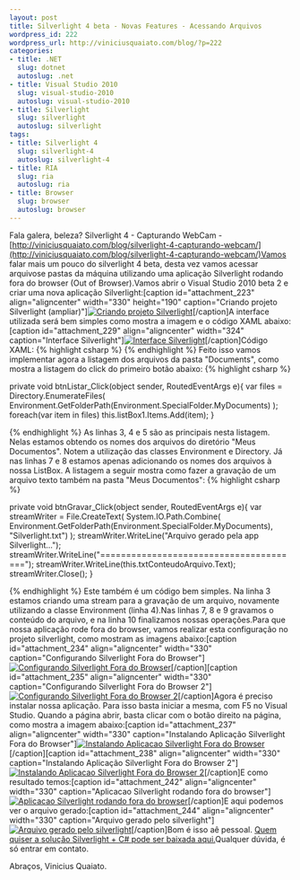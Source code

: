 ```yaml
--- 
layout: post
title: Silverlight 4 beta - Novas Features - Acessando Arquivos
wordpress_id: 222
wordpress_url: http://viniciusquaiato.com/blog/?p=222
categories: 
- title: .NET
  slug: dotnet
  autoslug: .net
- title: Visual Studio 2010
  slug: visual-studio-2010
  autoslug: visual-studio-2010
- title: Silverlight
  slug: silverlight
  autoslug: silverlight
tags: 
- title: Silverlight 4
  slug: silverlight-4
  autoslug: silverlight-4
- title: RIA
  slug: ria
  autoslug: ria
- title: Browser
  slug: browser
  autoslug: browser
---
```

Fala galera, beleza? Silverlight 4 - Capturando WebCam - [http://viniciusquaiato.com/blog/silverlight-4-capturando-webcam/](http://viniciusquaiato.com/blog/silverlight-4-capturando-webcam/)Vamos falar mais um pouco do silverlight 4 beta, desta vez vamos acessar arquivose pastas da máquina utilizando uma aplicação Silverlight rodando fora do browser (Out of Browser).Vamos abrir o Visual Studio 2010 beta 2 e criar uma nova aplicação Silverlight:[caption id="attachment_223" align="aligncenter" width="330" height="190"  caption="Criando projeto Silverlight (ampliar)"][![Criando projeto Silverlight](http://viniciusquaiato.com/images_posts/Criando-projeto-Silverlight.jpg "Criando projeto Silverlight")](http://viniciusquaiato.com/images_posts/Criando-projeto-Silverlight.jpg)[/caption]A interface utilizada será bem simples como mostra a imagem e o código XAML abaixo:[caption id="attachment_229" align="aligncenter" width="324" caption="Interface Silverlight"][![Interface Silverlight](http://viniciusquaiato.com/images_posts/Interface-Silverlight.jpg "Interface Silverlight")](http://viniciusquaiato.com/images_posts/Interface-Silverlight.jpg)[/caption]Código XAML:
{% highlight csharp %}
            <textbox height="80" horizontalalignment="Left" margin="12,175,0,0" name="txtConteudoArquivo" verticalalignment="Top" width="263" acceptsreturn="True" />            </button>
{% endhighlight %}
Feito isso vamos implementar agora a listagem dos arquivos da pasta "Documents", como mostra a listagem do click do primeiro botão abaixo:
{% highlight csharp %}

private void btnListar_Click(object sender, RoutedEventArgs e){
var files = Directory.EnumerateFiles(                    Environment.GetFolderPath(Environment.SpecialFolder.MyDocuments)                );
foreach(var item in files)        this.listBox1.Items.Add(item);
    }

{% endhighlight %}
As linhas 3, 4 e 5 são as principais nesta listagem. Nelas estamos obtendo os nomes dos arquivos do diretório "Meus Documentos". Notem a utilização das classes Environment e Directory. Já nas linhas 7 e 8 estamos apenas adicionando os nomes dos arquivos à nossa ListBox. A listagem a seguir mostra como fazer a gravação de um arquivo texto também na pasta "Meus Documentos":
{% highlight csharp %}

private void btnGravar_Click(object sender, RoutedEventArgs e){
var streamWriter = File.CreateText(            System.IO.Path.Combine(                Environment.GetFolderPath(Environment.SpecialFolder.MyDocuments), "Silverlight.txt")            );
    streamWriter.WriteLine("Arquivo gerado pela app Silverlight...");
    streamWriter.WriteLine("=======================================");
    streamWriter.WriteLine(this.txtConteudoArquivo.Text);
    streamWriter.Close();
    }

{% endhighlight %}
Este também é um código bem simples. Na linha 3 estamos criando uma stream para a gravação de um arquivo, novamente utilizando a classe Environment (linha 4).Nas linhas 7, 8 e 9 gravamos o conteúdo do arquivo, e na linha 10 finalizamos nossas operações.Para que nossa aplicação rode fora do browser, vamos realizar esta configuração no projeto silverlight, como mostram as imagens abaixo:[caption id="attachment_234" align="aligncenter" width="330" caption="Configurando Silverlight Fora do Browser"][![Configurando Silverlight Fora do Browser](http://viniciusquaiato.com/images_posts/Configurando-Silverlight-Fora-do-Browser.jpg "Configurando Silverlight Fora do Browser")](http://viniciusquaiato.com/images_posts/Configurando-Silverlight-Fora-do-Browser.jpg)[/caption][caption id="attachment_235" align="aligncenter" width="330" caption="Configurando Silverlight Fora do Browser 2"][![Configurando Silverlight Fora do Browser 2](http://viniciusquaiato.com/images_posts/Configurando-Silverlight-Fora-do-Browser-2.jpg "Configurando Silverlight Fora do Browser 2")](http://viniciusquaiato.com/images_posts/Configurando-Silverlight-Fora-do-Browser-2.jpg)[/caption]Agora é preciso instalar nossa aplicação. Para isso basta iniciar a mesma, com F5 no Visual Studio. Quando a página abrir, basta clicar com o botão direito na página, como mostra a imagem abaixo:[caption id="attachment_237" align="aligncenter" width="330" caption="Instalando Aplicação Silverlight Fora do Browser"][![Instalando Aplicacao Silverlight Fora do Browser](http://viniciusquaiato.com/images_posts/Instalando-Aplicacao-Silverlight-Fora-do-Browser.jpg "Instalando Aplicação Silverlight Fora do Browser")](http://viniciusquaiato.com/images_posts/Instalando-Aplicacao-Silverlight-Fora-do-Browser.jpg)[/caption][caption id="attachment_238" align="aligncenter" width="330" caption="Instalando Aplicação Silverlight Fora do Browser 2"][![Instalando Aplicacao Silverlight Fora do Browser 2](http://viniciusquaiato.com/images_posts/Instalando-Aplicacao-Silverlight-Fora-do-Browser-2.jpg "Instalando Aplicação Silverlight Fora do Browser 2")](http://viniciusquaiato.com/images_posts/Instalando-Aplicacao-Silverlight-Fora-do-Browser-2.jpg)[/caption]E como resultado temos:[caption id="attachment_242" align="aligncenter" width="330" caption="Aplicacao Silverlight rodando fora do browser"][![Aplicacao Silverlight rodando fora do browser](http://viniciusquaiato.com/images_posts/Aplicacao-Silverlight-rodando-fora-do-browser.jpg "Aplicacao Silverlight rodando fora do browser")](http://viniciusquaiato.com/images_posts/Aplicacao-Silverlight-rodando-fora-do-browser.jpg)[/caption]E aqui podemos ver o arquivo gerado:[caption id="attachment_244" align="aligncenter" width="330" caption="Arquivo gerado pelo silverlight"][![Arquivo gerado pelo silverlight](http://viniciusquaiato.com/images_posts/Arquivo-gerado-pelo-silverlight.jpg "Arquivo gerado pelo silverlight")](http://viniciusquaiato.com/images_posts/Arquivo-gerado-pelo-silverlight.jpg)[/caption]Bom é isso aê pessoal. [Quem quiser a solução Silverlight + C# pode ser baixada aqui.](http://www.viniciusquaiato.com/files/codesamples/silverlight4/acessandoArquivos.rar)Qualquer dúvida, é só entrar em contato.

Abraços,
Vinicius Quaiato.
